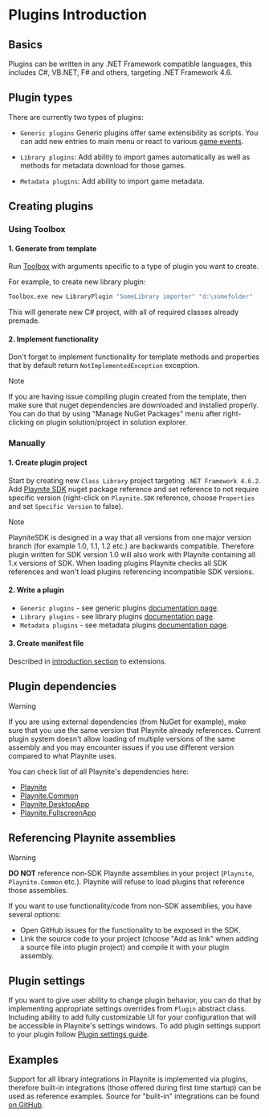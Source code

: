Plugins Introduction
=====================

Basics
---------------------

Plugins can be written in any .NET Framework compatible languages, this includes C#, VB.NET, F# and others, targeting .NET Framework 4.6.

Plugin types
---------------------

There are currently two types of plugins:

- `Generic plugins` Generic plugins offer same extensibility as scripts. You can add new entries to main menu or react to various [game events](events.md).

- `Library plugins`: Add ability to import games automatically as well as methods for metadata download for those games.

- `Metadata plugins`: Add ability to import game metadata.

Creating plugins
---------------------

### Using Toolbox

#### 1. Generate from template

Run [Toolbox](../toolbox.md) with arguments specific to a type of plugin you want to create.

For example, to create new library plugin:

```cmd
Toolbox.exe new LibraryPlugin "SomeLibrary importer" "d:\somefolder"
```

This will generate new C# project, with all of required classes already premade.

#### 2. Implement functionality

Don't forget to implement functionality for template methods and properties that by default return `NotImplementedException` exception.

> [!NOTE] 
If you are having issue compiling plugin created from the template, then make sure that nuget dependencies are downloaded and installed properly. You can do that by using "Manage NuGet Packages" menu after right-clicking on plugin solution/project in solution explorer.

### Manually

#### 1. Create plugin project

Start by creating new `Class Library` project targeting `.NET Framework 4.6.2`. Add [Playnite SDK](https://www.nuget.org/packages/PlayniteSDK/) nuget package reference and set reference to not require specific version (right-click on `Playnite.SDK` reference, choose `Properties` and set `Specific Version` to false).

> [!NOTE] 
> PlayniteSDK is designed in a way that all versions from one major version branch (for example 1.0, 1.1, 1.2 etc.) are backwards compatible. Therefore plugin written for SDK version 1.0 will also work with Playnite containing all 1.x versions of SDK. When loading plugins Playnite checks all SDK references and won't load plugins referencing incompatible SDK versions.

#### 2. Write a plugin

- `Generic plugins` - see generic plugins [documentation page](genericPlugins.md).
- `Library plugins` - see library plugins [documentation page](libraryPlugins.md).
- `Metadata plugins` - see metadata plugins [documentation page](metadataPlugins.md).

#### 3. Create manifest file

Described in [introduction section](intro.md) to extensions.

Plugin dependencies
---------------------

> [!WARNING] 
> If you are using external dependencies (from NuGet for example), make sure that you use the same version that Playnite already references. Current plugin system doesn't allow loading of multiple versions of the same assembly and you may encounter issues if you use different version compared to what Playnite uses.

You can check list of all Playnite's dependencies here:

- [Playnite](https://github.com/JosefNemec/Playnite/blob/master/source/Playnite/packages.config)
- [Playnite.Common](https://github.com/JosefNemec/Playnite/blob/master/source/Playnite.Common/packages.config)
- [Playnite.DesktopApp](https://github.com/JosefNemec/Playnite/blob/master/source/Playnite.DesktopApp/packages.config)
- [Playnite.FullscreenApp](https://github.com/JosefNemec/Playnite/blob/master/source/Playnite.FullscreenApp/packages.config)

Referencing Playnite assemblies
---------------------

> [!WARNING] 
> **DO NOT** reference non-SDK Playnite assemblies in your project (`Playnite`, `Playnite.Common` etc.). Playnite will refuse to load plugins that reference those assemblies.

If you want to use functionality/code from non-SDK assemblies, you have several options:
* Open GitHub issues for the functionality to be exposed in the SDK.
* Link the source code to your project (choose "Add as link" when adding a source file into plugin project) and compile it with your plugin assembly.

Plugin settings
---------------------

If you want to give user ability to change plugin behavior, you can do that by implementing appropriate settings overrides from `Plugin` abstract class. Including ability to add fully customizable UI for your configuration that will be accessible in Playnite's settings windows. To add plugin settings support to your plugin follow [Plugin settings guide](pluginSettings.md).

Examples
---------------------

Support for all library integrations in Playnite is implemented via plugins, therefore built-in integrations (those offered during first time startup) can be used as reference examples. Source for "built-in" integrations can be found [on GitHub](https://github.com/JosefNemec/PlayniteExtensions).
